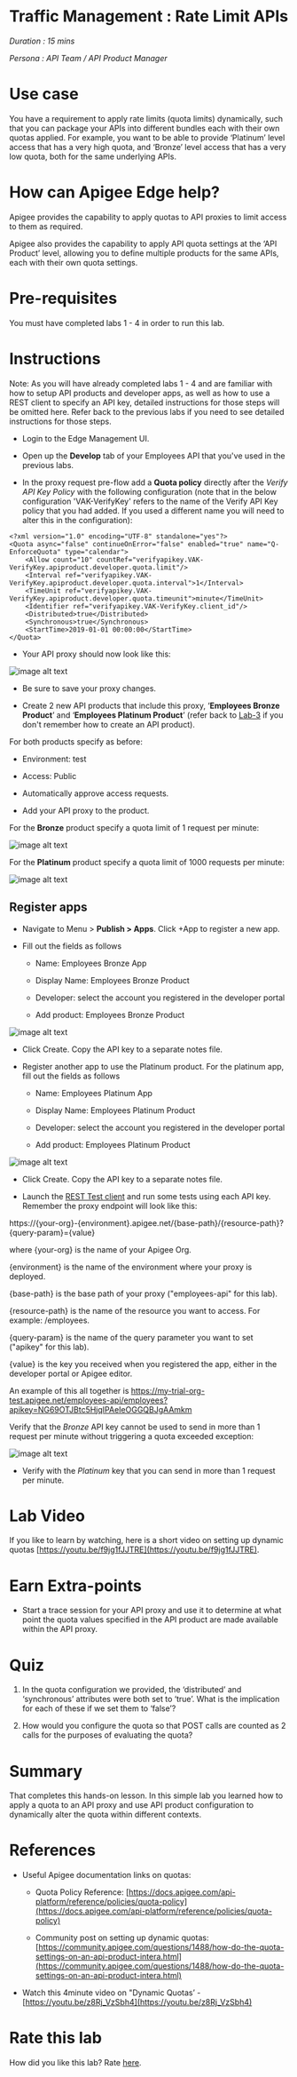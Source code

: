 # Traffic Management : Rate Limit APIs

*Duration : 15 mins*

*Persona : API Team / API Product Manager*

# Use case

You have a requirement to apply rate limits (quota limits) dynamically, such that you can package your APIs into different bundles each with their own quotas applied. For example, you want to be able to provide ‘Platinum’ level access that has a very high quota, and ‘Bronze’ level access that has a very low quota, both for the same underlying APIs.

# How can Apigee Edge help?

Apigee provides the capability to apply quotas to API proxies to limit access to them as required.

Apigee also provides the capability to apply API quota settings at the ‘API Product’ level, allowing you to define multiple products for the same APIs, each with their own quota settings.

# Pre-requisites

You must have completed labs 1 - 4 in order to run this lab. 

# Instructions

Note: As you will have already completed labs 1 - 4 and are familiar with how to setup API products and developer apps, as well as how to use a REST client to specify an API key, detailed instructions for those steps will be omitted here. Refer back to the previous labs if you need to see detailed instructions for those steps.

* Login to the Edge Management UI.

* Open up the **Develop** tab of your Employees API that you've used in the previous labs.

* In the proxy request pre-flow add a **Quota policy** directly after the *Verify API Key Policy* with the following configuration (note that in the below configuration 'VAK-VerifyKey' refers to the name of the Verify API Key policy that you had added. If you used a different name you will need to alter this in the configuration):

```
<?xml version="1.0" encoding="UTF-8" standalone="yes"?>
<Quota async="false" continueOnError="false" enabled="true" name="Q-EnforceQuota" type="calendar">
    <Allow count="10" countRef="verifyapikey.VAK-VerifyKey.apiproduct.developer.quota.limit"/>
    <Interval ref="verifyapikey.VAK-VerifyKey.apiproduct.developer.quota.interval">1</Interval>
    <TimeUnit ref="verifyapikey.VAK-VerifyKey.apiproduct.developer.quota.timeunit">minute</TimeUnit>
    <Identifier ref="verifyapikey.VAK-VerifyKey.client_id"/>
    <Distributed>true</Distributed>
    <Synchronous>true</Synchronous>
    <StartTime>2019-01-01 00:00:00</StartTime>
</Quota>
```

* Your API proxy should now look like this:

![image alt text](./media/image_0.png)

* Be sure to save your proxy changes.

* Create 2 new API products that include this proxy, ‘**Employees Bronze Product**’ and ‘**Employees Platinum Product**’ (refer back to [Lab-3](../Lab%203%20API%20Publishing%20-%20API%20Products%20and%20Developer%20Portals) if you don't remember how to create an API product).

For both products specify as before:

  * Environment: test

  * Access: Public

  * Automatically approve access requests.

  * Add your API proxy to the product.

For the **Bronze** product specify a quota limit of 1 request per minute:

![image alt text](./media/image_1.png)

For the **Platinum** product specify a quota limit of 1000 requests per minute:

![image alt text](./media/image_2.png)	

## Register apps

* Navigate to Menu > **Publish > Apps**. Click +App to register a new app.

* Fill out the fields as follows
    * Name: Employees Bronze App
    
    * Display Name: Employees Bronze Product
    
    * Developer: select the account you registered in the developer portal
    
    * Add product: Employees Bronze Product
    
![image alt text](./media/image_4.png)	
    
* Click Create. Copy the API key to a separate notes file.

* Register another app to use the Platinum product. For the platinum app, fill out the fields as follows

    * Name: Employees Platinum App
    
    * Display Name: Employees Platinum Product
    
    * Developer: select the account you registered in the developer portal
    
    * Add product: Employees Platinum Product
    
![image alt text](./media/image_5.png)

* Click Create. Copy the API key to a separate notes file.

* Launch the [REST Test client](https://apigee-restclient.appspot.com/) and run some tests using each API key. Remember the proxy endpoint will look like this:

https://{your-org}-{environment}.apigee.net/{base-path}/{resource-path}?{query-param}={value}

where {your-org} is the name of your Apigee Org.

{environment} is the name of the environment where your proxy is deployed.

{base-path} is the base path of your proxy ("employees-api" for this lab).

{resource-path} is the name of the resource you want to access. For example: /employees.

{query-param} is the name of the query parameter you want to set ("apikey" for this lab).

{value} is the key you received when you registered the app, either in the developer portal or Apigee editor.

An example of this all together is https://my-trial-org-test.apigee.net/employees-api/employees?apikey=NG69OTJBtc5HjqIPAeIeOGGQBJgAAmkm

Verify that the *Bronze* API key cannot be used to send in more than 1 request per minute without triggering a quota exceeded exception:

![image alt text](./media/image_3.png)

* Verify with the *Platinum* key that you can send in more than 1 request per minute.	

# Lab Video

If you like to learn by watching, here is a short video on setting up dynamic quotas [https://youtu.be/f9jg1fJJTRE](https://youtu.be/f9jg1fJJTRE).

# Earn Extra-points

* Start a trace session for your API proxy and use it to determine at what point the quota values specified in the API product are made available within the API proxy.

# Quiz

1. In the quota configuration we provided, the ‘distributed’ and ‘synchronous’ attributes were both set to ‘true’. What is the implication for each of these if we set them to ‘false’?

2. How would you configure the quota so that POST calls are counted as 2 calls for the purposes of evaluating the quota?

# Summary

That completes this hands-on lesson. In this simple lab you learned how to apply a quota to an API proxy and use API product configuration to dynamically alter the quota within different contexts.

# References

* Useful Apigee documentation links on quotas: 

    * Quota Policy Reference: [https://docs.apigee.com/api-platform/reference/policies/quota-policy](https://docs.apigee.com/api-platform/reference/policies/quota-policy)

    * Community post on setting up dynamic quotas: [https://community.apigee.com/questions/1488/how-do-the-quota-settings-on-an-api-product-intera.html](https://community.apigee.com/questions/1488/how-do-the-quota-settings-on-an-api-product-intera.html) 

* Watch this 4minute video on "Dynamic Quotas’ - [https://youtu.be/z8Rj_VzSbh4](https://youtu.be/z8Rj_VzSbh4) 

# Rate this lab

How did you like this lab? Rate [here](https://goo.gl/forms/BJGUY07XCGboHxrw2).


